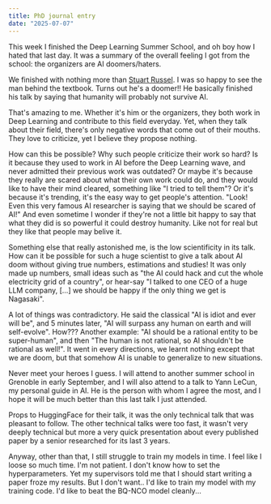 ```yaml
---
title: PhD journal entry
date: "2025-07-07"
---
```


This week I finished the Deep Learning Summer School, and oh boy how I hated that last day. It was a
summary of the overall feeling I got from the school: the organizers are AI doomers/haters.

We finished with nothing more than [Stuart Russel](https://en.wikipedia.org/wiki/Stuart_J._Russell).
I was so happy to see the man behind the textbook. Turns out he's a doomer!! He basically finished
his talk by saying that humanity will probably not survive AI.

That's amazing to me. Whether it's him or the organizers, they both work in Deep Learning and
contribute to this field everyday. Yet, when they talk about their field, there's only negative
words that come out of their mouths. They love to criticize, yet I believe they propose nothing.

How can this be possible? Why such people criticize their work so hard? Is it because they used to
work in AI before the Deep Learning wave, and never admitted their previous work was outdated? Or
maybe it's because they really are scared about what their own work could do, and they would like to
have their mind cleared, something like "I tried to tell them"? Or it's because it's trending, it's
the easy way to get people's attention. "Look! Even this very famous AI researcher is saying that we
should be scared of AI!" And even sometime I wonder if they're not a little bit happy to say that
what they did is so powerful it could destroy humanity. Like not for real but they like that people
may belive it.

Something else that really astonished me, is the low scientificity in its talk. How can it be
possible for such a huge scientist to give a talk about AI doom without giving true numbers,
estimations and studies! It was only made up numbers, small ideas such as "the AI could hack and cut
the whole electricity grid of a country", or hear-say "I talked to one CEO of a huge LLM company,
\[...\] we should be happy if the only thing we get is Nagasaki".

A lot of things was contradictory. He said the classical "AI is idiot and ever will be", and 5
minutes later, "AI will surpass any human on earth and will self-evolve". How??? Another example:
"AI should be a rational entity to be super-human", and then "The human is not rational, so AI
shouldn't be rational as well!". It went in every directions, we learnt nothing except that we are
doom, but that somehow AI is unable to generalize to new situations.

Never meet your heroes I guess. I will attend to another summer school in Grenoble in early
September, and I will also attend to a talk to Yann LeCun, my personal guide in AI. He is the person
with whom I agree the most, and I hope it will be much better than this last talk I just attended.

Props to HuggingFace for their talk, it was the only technical talk that was pleasant to follow. The
other technical talks were too fast, it wasn't very deeply technical but more a very quick
presentation about every published paper by a senior researched for its last 3 years.

Anyway, other than that, I still struggle to train my models in time. I feel like I loose so much
time. I'm not patient. I don't know how to set the hyperparameters. Yet my supervisors told me that
I should start writing a paper froze my results. But I don't want.. I'd like to train my model with
my training code. I'd like to beat the BQ-NCO model cleanly...
